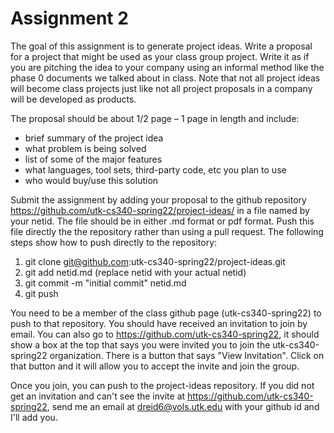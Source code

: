 # Assignment 2

The goal of this assignment is to generate project ideas. Write a proposal for a project that might be used as your class group project. Write it as if you are pitching the idea to your company using an informal method like the phase 0 documents we talked about in class. Note that not all project ideas will become class projects just like not all project proposals in a company will be developed as products.

The proposal should be about 1/2 page – 1 page in length and include:

- brief summary of the project idea
- what problem is being solved
- list of some of the major features
- what languages, tool sets, third-party code, etc you plan to use
- who would buy/use this solution

Submit the assignment by adding your proposal to the github repository https://github.com/utk-cs340-spring22/project-ideas/ in a file named by your netid. The file should be in either .md format or pdf format. Push this file directly the the repository rather than using a pull request. The following steps show how to push directly to the repository:
1. git clone git@github.com:utk-cs340-spring22/project-ideas.git
2. git add netid.md (replace netid with your actual netid)
3. git commit -m "initial commit" netid.md
4. git push

You need to be a member of the class github page (utk-cs340-spring22) to push to that repository. You should have received an invitation to join by email. You can also go to https://github.com/utk-cs340-spring22, it should show a box at the top that says you were invited you to join the utk-cs340-spring22 organization. There is a button that says "View Invitation". Click on that button and it will allow you to accept the invite and join the group.

Once you join, you can push to the project-ideas repository. If you did not get an invitation and can't see the invite at https://github.com/utk-cs340-spring22, send me an email at dreid6@vols.utk.edu with your github id and I'll add you. 
